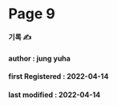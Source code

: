 # Page 9

**기록 ✍️**

#### author : jung yuha

#### **first Registered : 2022-04-14**

#### last modified : **2022-04-14**
